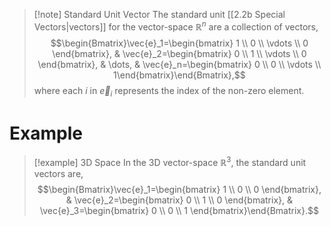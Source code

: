 >[!note] Standard Unit Vector
>The standard unit [[2.2b Special Vectors|vectors]] for the vector-space $\mathbb{R}^n$ are a collection of vectors,
>$$\begin{Bmatrix}\vec{e}_1=\begin{bmatrix} 1 \\ 0 \\ \vdots \\ 0 \end{bmatrix}, & \vec{e}_2=\begin{bmatrix} 0 \\ 1 \\ \vdots \\ 0 \end{bmatrix}, & \dots, & \vec{e}_n=\begin{bmatrix} 0 \\ 0 \\ \vdots \\ 1\end{bmatrix}\end{Bmatrix},$$
>where each $i$ in $\vec{e}_i$ represents the index of the non-zero element.
# Example
> [!example] 3D Space
> In the 3D vector-space $\mathbb{R}^3$, the standard unit vectors are,
> $$\begin{Bmatrix}\vec{e}_1=\begin{bmatrix} 1 \\ 0 \\ 0 \end{bmatrix}, & \vec{e}_2=\begin{bmatrix} 0 \\ 1 \\ 0 \end{bmatrix}, & \vec{e}_3=\begin{bmatrix} 0 \\ 0 \\ 1 \end{bmatrix}\end{Bmatrix}.$$

